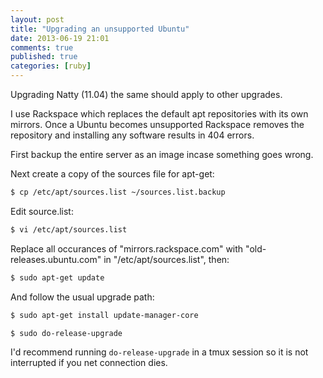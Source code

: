 ```yaml
---
layout: post
title: "Upgrading an unsupported Ubuntu"
date: 2013-06-19 21:01
comments: true
published: true
categories: [ruby]
---
```


Upgrading Natty (11.04) the same should apply to other upgrades.

<!-- more -->

I use Rackspace which replaces the default apt repositories with its own
mirrors. Once a Ubuntu becomes unsupported Rackspace removes the repository and
installing any software results in 404 errors.

First backup the entire server as an image incase something goes wrong.

Next create a copy of the sources file for apt-get:

```bash
$ cp /etc/apt/sources.list ~/sources.list.backup
```

Edit source.list:

```bash
$ vi /etc/apt/sources.list
```

Replace all occurances of "mirrors.rackspace.com" with "old-releases.ubuntu.com" in "/etc/apt/sources.list", then:

```bash
$ sudo apt-get update
```

And follow the usual upgrade path:

```bash
$ sudo apt-get install update-manager-core

$ sudo do-release-upgrade
```

I'd recommend running `do-release-upgrade` in a tmux session so it is not interrupted if you net connection dies.
